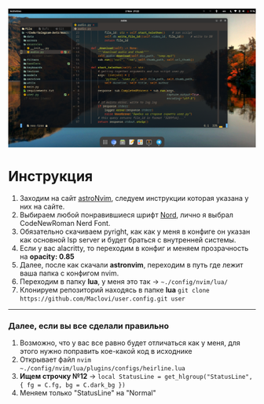 ![text](screen.png)
# Инструкция
1. Заходим на сайт [astroNvim](https://docs.astronvim.com/), следуем инструкции которая указана у них на сайте.
2. Выбираем любой понравившиеся шрифт [Nord](https://www.nerdfonts.com/font-downloads), лично я выбрал CodeNewRoman Nerd Font.
3. Обязательно скачиваем pyright, как как у меня в конфиге он указан как основной lsp server и будет браться с внутренней системы.
4. Если у вас alacritty, то переходим в конфиг и меняем прозрачность на **opacity: 0.85**
5. Далее, после как скачали **astronvim**, переходим в путь где лежит ваша папка с конфигом nvim.
6. Переходим в папку **lua**, у меня это так -> `~./config/nvim/lua/`
7. Клонируем репозиторий находясь в папке **lua** `git clone https://github.com/Maclovi/user.config.git user`

***
### Далее, если вы все сделали правильно
1. Возможно, что у вас все равно будет отличаться как у меня, для этого нужно поправить кое-какой код в исходнике
2. Открывает файл `nvim ~./config/nvim/lua/plugins/configs/heirline.lua`
3. **Ищем строчку №12** -> `local StatusLine = get_hlgroup("StatusLine", { fg = C.fg, bg = C.dark_bg })`
4. Меняем только "StatusLine" на "Normal"
